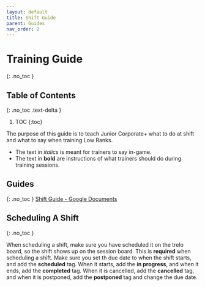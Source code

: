 ```yaml
---
layout: default
title: Shift Guide
parent: Guides
nav_order: 2
---
```


# Training Guide
{: .no_toc }

## Table of Contents
{: .no_toc .text-delta }

1. TOC
{:toc}

The purpose of this guide is to teach Junior Corporate+ what to do at shift and what to say when training Low Ranks.

* The text in *italics* is meant for trainers to say in-game. 
* The text in **bold** are instructions of what trainers should do during training sessions.

## Guides
{: .no_toc }
[Shift Guide - Google Documents](https://docs.google.com/document/d/1d4ba8kQjHi3MEXRyoILYsKvwGfhK6V9roZPQqbHnaIk/edit)

## Scheduling A Shift
{: .no_toc }

When scheduling a shift, make sure you have scheduled it on the trelo board, so the shift shows up on the session board. This is **required** when scheduling a shift. Make sure you set th due date to when the shift starts, and add the **scheduled** tag. When it starts, add the **in progress**, and when it ends, add the **completed** tag. When it is cancelled, add the **cancelled** tag, and when it is postponed, add the **postponed** tag and change the due date.
